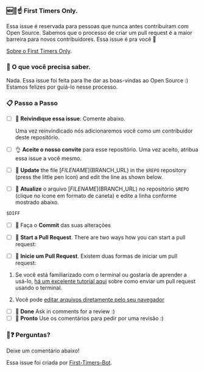 
### 🆕🐥☝ First Timers Only.

Essa issue é reservada para pessoas que nunca antes contribuíram com Open Source. Sabemos que o processo de criar um pull request é a maior barreira para novos contribuidores. Essa issue é pra você 💝

[Sobre o First Timers Only](http://www.firsttimersonly.com/).

### 🤔 O que você precisa saber.

Nada. Essa issue foi feita para lhe dar as boas-vindas ao Open Source :) Estamos felizes por guiá-lo nesse processo.

### 📋 Passo a Passo

- [ ] 🙋 **Reivindique essa issue**: Comente abaixo.

  Uma vez reinvindicado nós adicionaremos você como um contribuidor deste repositório.

- [ ] 👌 **Aceite o nosso convite** para esse repositório. Uma vez aceito, atribua essa issue a você mesmo.

- [ ] 📝 **Update** the file [$FILENAME]($BRANCH_URL) in the `$REPO` repository (press the little pen Icon) and edit the line as shown below.
- [ ] 📝 **Atualize** o arquivo [$FILENAME]($BRANCH_URL) no repositório `$REPO` (clique no ícone em formato de caneta) e edite a linha conforme mostrado abaixo.


``````diff
$DIFF
``````


- [ ] 💾 Faça o **Commit** das suas alterações

- [ ] 🔀 **Start a Pull Request**. There are two ways how you can start a pull request:
- [ ] 🔀 **Inicie um Pull Request**. Existem duas formas de iniciar um pull request:

1. Se você está familiarizado com o terminal ou gostaria de aprender a usá-lo, [há um excelente tutorial aqui](https://egghead.io/series/how-to-contribute-to-an-open-source-project-on-github) sobre como enviar um pull request usando o terminal.

2. Você pode [editar arquivos diretamente pelo seu navegador](https://help.github.com/articles/editing-files-in-your-repository/)

- [ ] 🏁 **Done** Ask in comments for a review :)
- [ ] 🏁 **Pronto** Use os comentários para pedir por uma revisão :)

### 🤔❓ Perguntas?

Deixe um comentário abaixo!


Essa issue foi criada por [First-Timers-Bot](https://github.com/hoodiehq/first-timers-bot).
